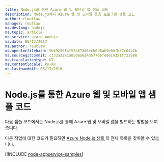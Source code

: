 ```yaml
---
title: Node.js를 통한 Azure 웹 및 모바일 앱 샘플 코드
description: Node.js에서 Azure 웹 및 모바일 응용 프로그램 샘플 코드
author: rloutlaw
manager: routlaw
ms.devlang: nodejs
ms.topic: article
ms.service: azure-nodejs
ms.date: 06/17/2017
ms.author: routlaw
ms.openlocfilehash: 9b49239f4f92b573d6ecb0d6ab9d0bfb37c04a2b
ms.sourcegitcommit: c332a32a1a850aa62405776bfe0e14251f722888
ms.translationtype: HT
ms.contentlocale: ko-KR
ms.lasthandoff: 05/17/2018
---
```

# <a name="azure-web-and-mobile-apps-with-nodejs-code-samples"></a>Node.js를 통한 Azure 웹 및 모바일 앱 샘플 코드

다음 샘플 코드에서는 Node.js를 통해 Azure 웹 및 모바일 앱을 빌드하는 방법을 보여줍니다.

다른 작업에 대한 코드가 필요하면 [Azure Node.js 샘플 ](https://azure.microsoft.com/resources/samples/?term=nodejs)의 전체 목록을 찾아볼 수 있습니다.

[!INCLUDE [node-appservice-samples](../docs-ref-conceptual/includes/appservice-samples.md)]